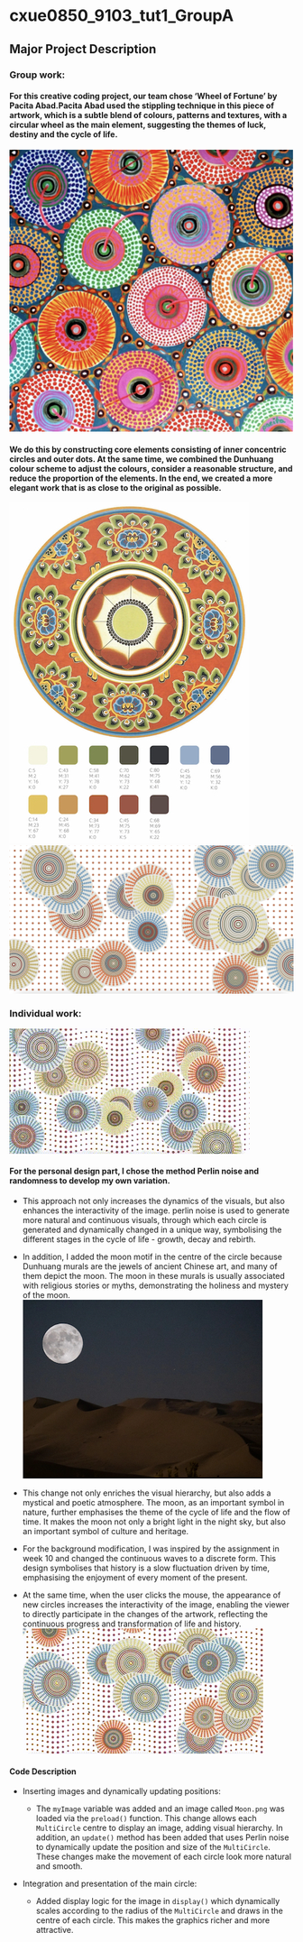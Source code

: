 # cxue0850_9103_tut1_GroupA

## Major Project Description
### Group work:
#### For this creative coding project, our team chose ‘Wheel of Fortune’ by Pacita Abad.Pacita Abad used the stippling technique in this piece of artwork, which is a subtle blend of colours, patterns and textures, with a circular wheel as the main element, suggesting the themes of luck, destiny and the cycle of life.

![Image 1](readmeImages/Image%201.png)

#### We do this by constructing core elements consisting of inner concentric circles and outer dots. At the same time, we combined the Dunhuang colour scheme to adjust the colours, consider a reasonable structure, and reduce the proportion of the elements. In the end, we created a more elegant work that is as close to the original as possible.

![Image 2](readmeImages/Image%202.jpg)
![Image 3](readmeImages/Image%203.png)


### Individual work:

![5](readmeImages/5.GIF)
#### For the personal design part, I chose the method Perlin noise and randomness to develop my own variation.
- This approach not only increases the dynamics of the visuals, but also enhances the interactivity of the image. perlin noise is used to generate more natural and continuous visuals, through which each circle is generated and dynamically changed in a unique way, symbolising the different stages in the cycle of life - growth, decay and rebirth.
- In addition, I added the moon motif in the centre of the circle because Dunhuang murals are the jewels of ancient Chinese art, and many of them depict the moon. The moon in these murals is usually associated with religious stories or myths, demonstrating the holiness and mystery of the moon.
![Image 4](readmeImages/Image%204.jpg)

- This change not only enriches the visual hierarchy, but also adds a mystical and poetic atmosphere. The moon, as an important symbol in nature, further emphasises the theme of the cycle of life and the flow of time. It makes the moon not only a bright light in the night sky, but also an important symbol of culture and heritage.
- For the background modification, I was inspired by the assignment in week 10 and changed the continuous waves to a discrete form. This design symbolises that history is a slow fluctuation driven by time, emphasising the enjoyment of every moment of the present.
- At the same time, when the user clicks the mouse, the appearance of new circles increases the interactivity of the image, enabling the viewer to directly participate in the changes of the artwork, reflecting the continuous progress and transformation of life and history.
![6](readmeImages/6.GIF)

#### Code Description
- Inserting images and dynamically updating positions:
  - The `myImage` variable was added and an image called `Moon.png` was loaded via the `preload()` function. This change allows each `MultiCircle` centre to display an image, adding visual hierarchy. In addition, an `update()` method has been added that uses Perlin noise to dynamically update the position and size of the `MultiCircle`. These changes make the movement of each circle look more natural and smooth.
  
- Integration and presentation of the main circle:
  - Added display logic for the image in `display()` which dynamically scales according to the radius of the `MultiCircle` and draws in the centre of each circle. This makes the graphics richer and more attractive.
